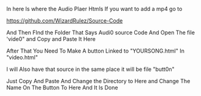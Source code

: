 In here Is where the Audio Plaer Htmls If you want to add a mp4 go to

https://github.com/WizardRulez/Source-Code

And Then FInd the Folder That Says Audi0 source Code And Open The file 'vide0" and Copy and Paste It Here

After That You Need To Make A button Linked to "YOURSONG.html" In "video.html"

I will Also have that source in the same place it will be file "butt0n"

Just Copy And Paste And Change the Directory to Here and Change The Name On The Button To Here And It Is Done
